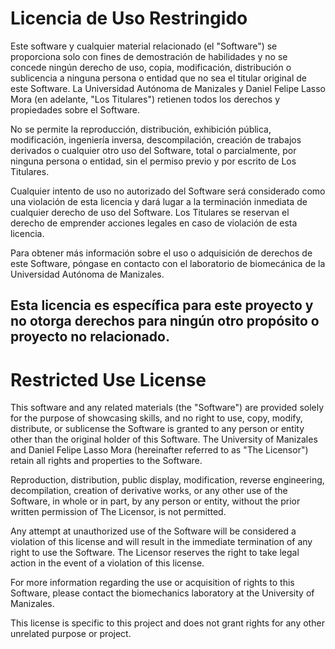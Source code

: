 # Licencia de Uso Restringido

Este software y cualquier material relacionado (el "Software") se proporciona solo con fines de demostración de habilidades y no se concede ningún derecho de uso, copia, modificación, distribución o sublicencia a ninguna persona o entidad que no sea el titular original de este Software. La Universidad Autónoma de Manizales y Daniel Felipe Lasso Mora (en adelante, "Los Titulares") retienen todos los derechos y propiedades sobre el Software.

No se permite la reproducción, distribución, exhibición pública, modificación, ingeniería inversa, descompilación, creación de trabajos derivados o cualquier otro uso del Software, total o parcialmente, por ninguna persona o entidad, sin el permiso previo y por escrito de Los Titulares.

Cualquier intento de uso no autorizado del Software será considerado como una violación de esta licencia y dará lugar a la terminación inmediata de cualquier derecho de uso del Software. Los Titulares se reservan el derecho de emprender acciones legales en caso de violación de esta licencia.

Para obtener más información sobre el uso o adquisición de derechos de este Software, póngase en contacto con el laboratorio de biomecánica de la Universidad Autónoma de Manizales.

Esta licencia es específica para este proyecto y no otorga derechos para ningún otro propósito o proyecto no relacionado.
-----------------------------------------------------------------------------------------------------------------------------------------------------------------------------------------------------------------------------------------------------------------------------------------------------------------------------------------------------------------------------------------------------------------------------------------------------------
# Restricted Use License

This software and any related materials (the "Software") are provided solely for the purpose of showcasing skills, and no right to use, copy, modify, distribute, or sublicense the Software is granted to any person or entity other than the original holder of this Software. The University of Manizales and Daniel Felipe Lasso Mora (hereinafter referred to as "The Licensor") retain all rights and properties to the Software.

Reproduction, distribution, public display, modification, reverse engineering, decompilation, creation of derivative works, or any other use of the Software, in whole or in part, by any person or entity, without the prior written permission of The Licensor, is not permitted.

Any attempt at unauthorized use of the Software will be considered a violation of this license and will result in the immediate termination of any right to use the Software. The Licensor reserves the right to take legal action in the event of a violation of this license.

For more information regarding the use or acquisition of rights to this Software, please contact the biomechanics laboratory at the University of Manizales.

This license is specific to this project and does not grant rights for any other unrelated purpose or project.
